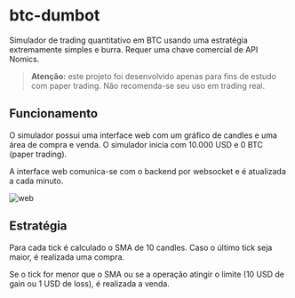 # btc-dumbot
Simulador de trading quantitativo em BTC usando uma estratégia extremamente simples e burra. Requer uma chave comercial de API Nomics.

> **Atenção:** este projeto foi desenvolvido apenas para fins de estudo com paper trading. Não recomenda-se seu uso em trading real.

## Funcionamento
O simulador possui uma interface web com um gráfico de candles e uma área de compra e venda. O simulador inicia com 10.000 USD e 0 BTC (paper trading).

A interface web comunica-se com o backend por websocket e é atualizada a cada minuto.

![web](https://i.imgur.com/PH6WYIC.png)

## Estratégia
Para cada tick é calculado o SMA de 10 candles. Caso o último tick seja maior, é realizada uma compra.

Se o tick for menor que o SMA ou se a operação atingir o limite (10 USD de gain ou 1 USD de loss), é realizada a venda.